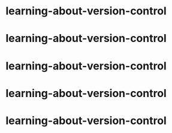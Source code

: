 # learning-about-version-control
# learning-about-version-control
# learning-about-version-control
# learning-about-version-control
# learning-about-version-control
